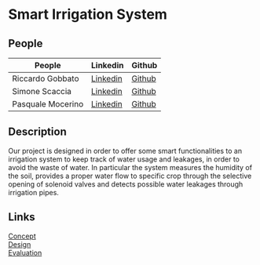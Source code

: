 # Smart Irrigation System

## People

| People | Linkedin | Github |
|--- |--- |--- |
| Riccardo Gobbato | [Linkedin](https://www.linkedin.com/in/riccardo-gobbato-380674251/) | [Github](https://github.com/RicGobs) |
| Simone Scaccia | [Linkedin](https://www.linkedin.com/in/simone-scaccia-40b631210/) | [Github](https://github.com/simonescaccia) |
| Pasquale Mocerino | [Linkedin](https://www.linkedin.com/in/pasquale-mocerino-29088b1a2/) | [Github](https://github.com/pasqualemocerino) |

## Description

Our project is designed in order to offer some smart functionalities to an irrigation system to keep track of water usage and leakages, in order to avoid the waste of water. In particular the system measures the humidity of the soil, provides a proper water flow to specific crop through the selective opening of solenoid valves and detects possible water leakages through irrigation pipes.

## Links

[Concept](https://github.com/simonescaccia/IoTProject/blob/main/Concept.md)\
[Design](https://github.com/simonescaccia/IoTProject/blob/main/Design.md)\
[Evaluation](https://github.com/simonescaccia/IoTProject/blob/main/Evaluation.md)
